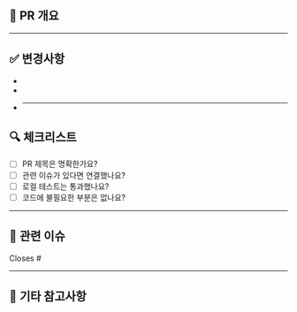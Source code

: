 ## 📌 PR 개요

<!-- 이 PR이 어떤 내용을 담고 있는지 한 줄로 요약해주세요. -->

---

## ✅ 변경사항

<!-- 주요 변경사항을 bullet point로 간단히 작성해주세요. -->

-
-
- ***

## 🔍 체크리스트

- [ ] PR 제목은 명확한가요?
- [ ] 관련 이슈가 있다면 연결했나요?
- [ ] 로컬 테스트는 통과했나요?
- [ ] 코드에 불필요한 부분은 없나요?

---

## 📎 관련 이슈

<!-- 예: Closes #123 -->

Closes #

---

## 💬 기타 참고사항

<!-- 리뷰어가 참고하면 좋을 추가 정보를 적어주세요. 필요 없다면 생략 가능 -->
